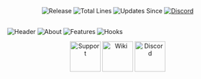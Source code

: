 <div align="center">
  <img src="https://img.shields.io/github/v/release/IlluzionzDev/CustomFishing?style=for-the-badge" alt="Release"/>
  <img src="https://img.shields.io/tokei/lines/github/IlluzionzDev/CustomFishing?style=for-the-badge" alt="Total Lines"/>
  <img src="https://img.shields.io/github/commits-since/IlluzionzDev/CustomFishing/latest/development?style=for-the-badge&label=New%20Dev%20Commits" alt="Updates Since"/>
  <a href="https://discord.gg/DbJXzWq"><img src="https://img.shields.io/discord/465783810370568192?color=blue&label=Discord&logo=Discord&logoColor=white&style=for-the-badge" alt="Discord"/></a>
</div>
  
<br/>

![Header](../media/Header.png?raw=true)
![About](../media/About.png?raw=true)
![Features](../media/Features.png?raw=true)
![Hooks](../media/Hooks.png?raw=true)

<div align="center">
  <a href="https://discord.gg/DbJXzWq"><img src="../media/SupportButton.png?raw=true" alt="Support" height="70px"/></a>
  <a href="https://illuzionzstudios.notion.site/Custom-Fishing-234906da66864b35850b5b9794bc3e57"><img src="../media/WikiButton.png?raw=true" alt="Wiki" height="70px"/></a>
  <a href="https://discord.gg/DbJXzWq"><img src="../media/DiscordButton.png?raw=true" alt="Discord" height="70px"/></a>
</div>
